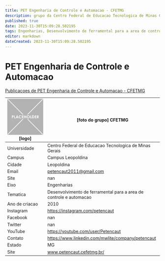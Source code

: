 ```yaml
---
title: PET Engenharia de Controle e Automacao - CFETMG
description: grupo da Centro Federal de Educacao Tecnologica de Minas Gerais
published: true
date: 2023-11-30T15:09:28.502195
tags: Engenharias, Desenvolvimento de ferramental para a area de controle e automacao
editor: markdown
dateCreated: 2023-11-30T15:09:28.502195
---
```


# PET Engenharia de Controle e Automacao

[Publicacoes de PET Engenharia de Controle e Automacao - CFETMG](/atividade/69PETEngenhariadeControleeAutomacaoCFETMG/feed.md)

| ![placeholder.png](/placeholder.png) [logo] | [foto do grupo] CFETMG         |
| ------------------------------------------- | ------------------------------------------------- |
| Universidade                                | Centro Federal de Educacao Tecnologica de Minas Gerais      |
| Campus                                      | Campus Leopoldina            |
| Cidade                                      | Leopoldina             |
| Email                                       | petencaut2011@gmail.com             |
| Site                                        | nan              |
| Eixo                                        | Engenharias              |
| Tematica                                    | Desenvolvimento de ferramental para a area de controle e automacao          |
| Ano de criacao                              | 2010        |
| Instagram                                   | https://instagram.com/petencaut         |
| Facebook                                    | nan          |
| Twitter                                     | nan           |
| YouTube                                     | https://youtube.com/user/Petencaut           |
| Contato                                     | https://www.linkedin.com/mwlite/company/petencaut         |
| Estado                                      |  MG            |
| Site                                        | www.petencaut.cefetmg.br/ |
